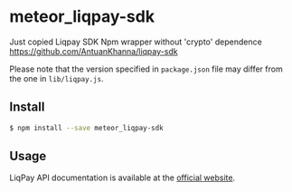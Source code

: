 # meteor_liqpay-sdk

Just copied Liqpay SDK Npm wrapper without 'crypto' dependence https://github.com/AntuanKhanna/liqpay-sdk

Please note that the version specified in `package.json` file
may differ from the one in `lib/liqpay.js`.

## Install

```sh
$ npm install --save meteor_liqpay-sdk
```

## Usage

LiqPay API documentation is available at the [official website].

[AntuanKhanna/liqpay-sdk]: https://github.com/AntuanKhanna/liqpay-sdk
[LiqPay SDK]: https://github.com/liqpay/sdk-nodejs
[official website]: https://www.liqpay.com/en/doc
